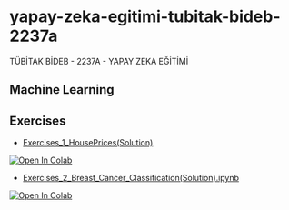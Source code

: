 # yapay-zeka-egitimi-tubitak-bideb-2237a
TÜBİTAK BİDEB - 2237A - YAPAY ZEKA EĞİTİMİ
## Machine Learning


## Exercises

- [Exercises_1_HousePrices(Solution)](https://colab.research.google.com/github/yavuzKomecoglu/yapay-zeka-egitimi-tubitak-bideb-2237a/blob/main/notebooks/Exercises_1_HousePrices(Solution).ipynb)

[![Open In Colab](https://colab.research.google.com/assets/colab-badge.svg)](https://colab.research.google.com/github/yavuzKomecoglu/yapay-zeka-egitimi-tubitak-bideb-2237a/blob/main/notebooks/Exercises_1_HousePrices(Solution).ipynb)


-  [Exercises_2_Breast_Cancer_Classification(Solution).ipynb](https://colab.research.google.com/github/yavuzKomecoglu/yapay-zeka-egitimi-tubitak-bideb-2237a/blob/main/notebooks/Exercises_2_Breast_Cancer_Classification(Solution).ipynb)

[![Open In Colab](https://colab.research.google.com/assets/colab-badge.svg)](https://colab.research.google.com/github/yavuzKomecoglu/yapay-zeka-egitimi-tubitak-bideb-2237a/blob/main/notebooks/Exercises_2_Breast_Cancer_Classification(Solution).ipynb)

